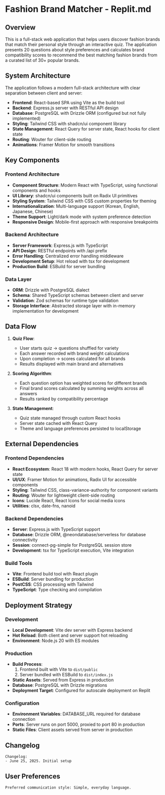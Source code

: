 # Fashion Brand Matcher - Replit.md

## Overview

This is a full-stack web application that helps users discover fashion brands that match their personal style through an interactive quiz. The application presents 20 questions about style preferences and calculates brand compatibility scores to recommend the best matching fashion brands from a curated list of 30+ popular brands.

## System Architecture

The application follows a modern full-stack architecture with clear separation between client and server:

- **Frontend**: React-based SPA using Vite as the build tool
- **Backend**: Express.js server with RESTful API design
- **Database**: PostgreSQL with Drizzle ORM (configured but not fully implemented)
- **Styling**: Tailwind CSS with shadcn/ui component library
- **State Management**: React Query for server state, React hooks for client state
- **Routing**: Wouter for client-side routing
- **Animations**: Framer Motion for smooth transitions

## Key Components

### Frontend Architecture
- **Component Structure**: Modern React with TypeScript, using functional components and hooks
- **UI Library**: shadcn/ui components built on Radix UI primitives
- **Styling System**: Tailwind CSS with CSS custom properties for theming
- **Internationalization**: Multi-language support (Korean, English, Japanese, Chinese)
- **Theme Support**: Light/dark mode with system preference detection
- **Responsive Design**: Mobile-first approach with responsive breakpoints

### Backend Architecture
- **Server Framework**: Express.js with TypeScript
- **API Design**: RESTful endpoints with /api prefix
- **Error Handling**: Centralized error handling middleware
- **Development Setup**: Hot reload with tsx for development
- **Production Build**: ESBuild for server bundling

### Data Layer
- **ORM**: Drizzle with PostgreSQL dialect
- **Schema**: Shared TypeScript schemas between client and server
- **Validation**: Zod schemas for runtime type validation
- **Storage Interface**: Abstracted storage layer with in-memory implementation for development

## Data Flow

1. **Quiz Flow**:
   - User starts quiz → questions shuffled for variety
   - Each answer recorded with brand weight calculations
   - Upon completion → scores calculated for all brands
   - Results displayed with main brand and alternatives

2. **Scoring Algorithm**:
   - Each question option has weighted scores for different brands
   - Final brand scores calculated by summing weights across all answers
   - Results ranked by compatibility percentage

3. **State Management**:
   - Quiz state managed through custom React hooks
   - Server state cached with React Query
   - Theme and language preferences persisted to localStorage

## External Dependencies

### Frontend Dependencies
- **React Ecosystem**: React 18 with modern hooks, React Query for server state
- **UI/UX**: Framer Motion for animations, Radix UI for accessible components
- **Styling**: Tailwind CSS, class-variance-authority for component variants
- **Routing**: Wouter for lightweight client-side routing
- **Icons**: Lucide React, React Icons for social media icons
- **Utilities**: clsx, date-fns, nanoid

### Backend Dependencies
- **Server**: Express.js with TypeScript support
- **Database**: Drizzle ORM, @neondatabase/serverless for database connectivity
- **Session**: connect-pg-simple for PostgreSQL session store
- **Development**: tsx for TypeScript execution, Vite integration

### Build Tools
- **Vite**: Frontend build tool with React plugin
- **ESBuild**: Server bundling for production
- **PostCSS**: CSS processing with Tailwind
- **TypeScript**: Type checking and compilation

## Deployment Strategy

### Development
- **Local Development**: Vite dev server with Express backend
- **Hot Reload**: Both client and server support hot reloading
- **Environment**: Node.js 20 with ES modules

### Production
- **Build Process**: 
  1. Frontend built with Vite to `dist/public`
  2. Server bundled with ESBuild to `dist/index.js`
- **Static Assets**: Served from Express in production
- **Database**: PostgreSQL with Drizzle migrations
- **Deployment Target**: Configured for autoscale deployment on Replit

### Configuration
- **Environment Variables**: DATABASE_URL required for database connection
- **Ports**: Server runs on port 5000, proxied to port 80 in production
- **Static Files**: Client assets served from server in production

## Changelog

```
Changelog:
- June 25, 2025. Initial setup
```

## User Preferences

```
Preferred communication style: Simple, everyday language.
```